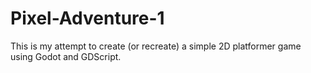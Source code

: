 # Pixel-Adventure-1
This is my attempt to create (or recreate) a simple 2D platformer game using Godot and GDScript.
